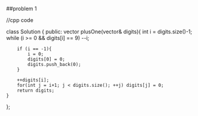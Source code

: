 ##problem 1

//cpp code

class Solution {
public:
    vector<int> plusOne(vector<int>& digits){
        int i = digits.size()-1;
        while (i >= 0 && digits[i] == 9) --i;

        if (i == -1){
            i = 0;
            digits[0] = 0;
            digits.push_back(0);
        }
        
        ++digits[i];
        for(int j = i+1; j < digits.size(); ++j) digits[j] = 0;
        return digits;
    }
};
